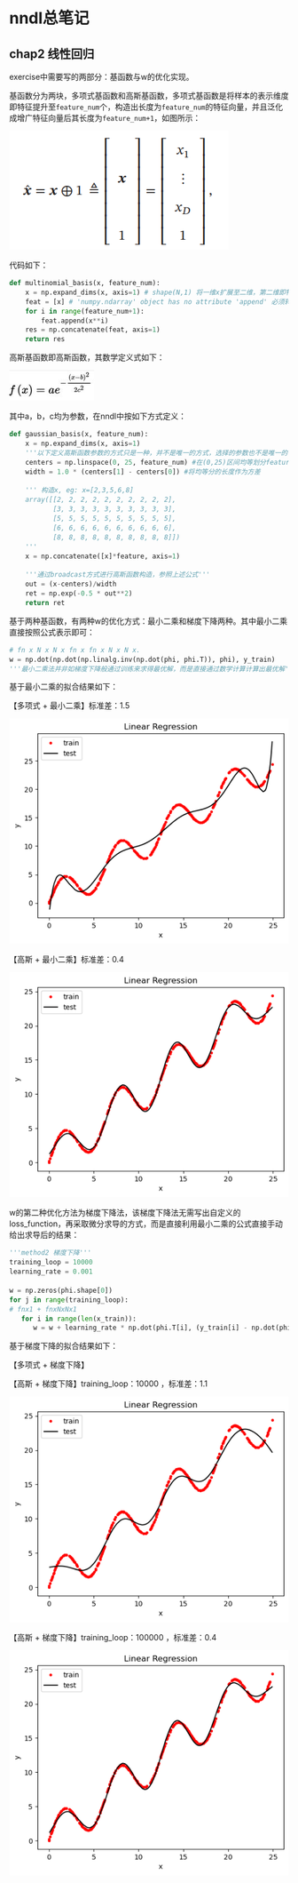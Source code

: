 # nndl总笔记

## chap2 线性回归

exercise中需要写的两部分：基函数与w的优化实现。

基函数分为两块，多项式基函数和高斯基函数，多项式基函数是将样本的表示维度即特征提升至`feature_num`个，构造出长度为`feature_num`的特征向量，并且泛化成增广特征向量后其长度为`feature_num+1`，如图所示：

![增广特征向量](Notes/nndl/增广特征向量.png)

代码如下：

```python
def multinomial_basis(x, feature_num):
    x = np.expand_dims(x, axis=1) # shape(N,1) 将一维x扩展至二维，第二维即特征向量的长度
    feat = [x] # 'numpy.ndarray' object has no attribute 'append' 必须转化为list
    for i in range(feature_num+1):
        feat.append(x**i)
    res = np.concatenate(feat, axis=1)
    return res
```



高斯基函数即高斯函数，其数学定义式如下：

![高斯基函数](Notes/nndl/高斯基函数.png)

其中a，b，c均为参数，在nndl中按如下方式定义：

```python
def gaussian_basis(x, feature_num):
    x = np.expand_dims(x, axis=1)
    '''以下定义高斯函数参数的方式只是一种，并不是唯一的方式，选择的参数也不是唯一的''' 
    centers = np.linspace(0, 25, feature_num) #在(0,25)区间均等划分feature_num个区域，已每个区域的左边界作为高斯函数的一个均值，共生成feature_num个均值，由此构造出特征向量，此处(0,25)区间的选择是因为训练集的x的范围在0-25之间
    width = 1.0 * (centers[1] - centers[0]) #将均等分的长度作为方差
    
    ''' 构造x, eg: x=[2,3,5,6,8]
    array([[2, 2, 2, 2, 2, 2, 2, 2, 2, 2],
       	   [3, 3, 3, 3, 3, 3, 3, 3, 3, 3],
           [5, 5, 5, 5, 5, 5, 5, 5, 5, 5],
       	   [6, 6, 6, 6, 6, 6, 6, 6, 6, 6],
       	   [8, 8, 8, 8, 8, 8, 8, 8, 8, 8]])
    '''
    x = np.concatenate([x]*feature, axis=1)
    
    '''通过broadcast方式进行高斯函数构造，参照上述公式'''
    out = (x-centers)/width
    ret = np.exp(-0.5 * out**2)
    return ret
```

基于两种基函数，有两种w的优化方式：最小二乘和梯度下降两种。其中最小二乘直接按照公式表示即可：

```python
# fn x N x N x fn x fn x N x N x.
w = np.dot(np.dot(np.linalg.inv(np.dot(phi, phi.T)), phi), y_train)
'''最小二乘法并非如梯度下降般通过训练来求得最优解，而是直接通过数学计算计算出最优解'''
```

基于最小二乘的拟合结果如下：

【多项式 + 最小二乘】标准差：1.5

![output_multi&最小二乘](Notes/nndl/output_multi&最小二乘.png)

【高斯 + 最小二乘】标准差：0.4

![output_gauss&最小二乘](Notes/nndl/output_gauss&最小二乘.png)

w的第二种优化方法为梯度下降法，该梯度下降法无需写出自定义的loss_function，再采取微分求导的方式，而是直接利用最小二乘的公式直接手动给出求导后的结果：

```python
'''method2 梯度下降'''
training_loop = 10000
learning_rate = 0.001

w = np.zeros(phi.shape[0])
for j in range(training_loop):
# fnx1 + fnxNxNx1
   for i in range(len(x_train)):
      w = w + learning_rate * np.dot(phi.T[i], (y_train[i] - np.dot(phi.T[i], w)) )
```

基于梯度下降的拟合结果如下：

【多项式 + 梯度下降】



【高斯 + 梯度下降】training_loop：10000 ，标准差：1.1

![output_multi&gd-10000](Notes/nndl/output_multi&gd-10000.png)

【高斯 + 梯度下降】training_loop：100000 ，标准差：0.4

![output_multi&gd-100000](Notes/nndl/output_multi&gd-100000.png)
